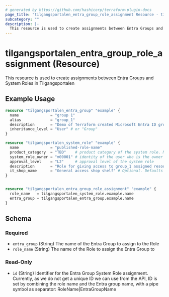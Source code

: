 ```yaml
---
# generated by https://github.com/hashicorp/terraform-plugin-docs
page_title: "tilgangsportalen_entra_group_role_assignment Resource - tilgangsportalen"
subcategory: ""
description: |-
  This resource is used to create assignments between Entra Groups and System Roles in Tilgangsportalen
---
```


# tilgangsportalen_entra_group_role_assignment (Resource)

This resource is used to create assignments between Entra Groups and System Roles in Tilgangsportalen

## Example Usage

```terraform
resource "tilgangsportalen_entra_group" "example" {
  name              = "group 1"
  alias             = "group_1"
  description       = "Demo of Terraform created Microsoft Entra ID group"
  inheritance_level = "User" # or "Group"
}

resource "tilgangsportalen_system_role" "example" {
  name              = "published-role-name"
  product_category  = "TBD"    # product category of the system role. Must match an avaialable category
  system_role_owner = "m00001" # identity of the user who is the owner of the system role
  approval_level    = "L2"     # approval level of the system role
  description       = "Role for giving access to group_1 assigned resources."
  it_shop_name      = "General access shop shelf" # Optional. Defaults to "General access shop shelf"
}


resource "tilgangsportalen_entra_group_role_assignment" "example" {
  role_name   = tilgangsportalen_system_role.example.name
  entra_group = tilgangsportalen_entra_group.example.name
}
```

<!-- schema generated by tfplugindocs -->
## Schema

### Required

- `entra_group` (String) The name of the Entra Group to assign to the Role
- `role_name` (String) The name of the Role to assign the Entra Group to

### Read-Only

- `id` (String) Identifier for the Entra Group System Role assignment. Currently, as we do not get a unique ID we can use from the API, ID is set by combining the role name and the Entra group name, with a pipe symbol as separator: RoleName|EntraGroupName
